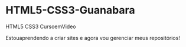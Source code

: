 # HTML5-CSS3-Guanabara
 HTML5 CSS3 CursoemVideo

Estouaprendendo a criar sites e agora vou gerenciar meus repositórios!